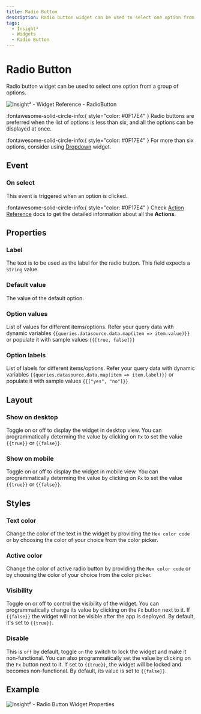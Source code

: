 ```yaml
---
title: Radio Button
description: Radio button widget can be used to select one option from a group of options.
tags:
  - Insight²
  - Widgets
  - Radio Button
---
```



# Radio Button

Radio button widget can be used to select one option from a group of options.



![Insight² - Widget Reference - RadioButton](/_images/insight2/widgets/radio-button/radiobutton.png)



:fontawesome-solid-circle-info:{ style="color: #0F17E4" }
Radio buttons are preferred when the list of options is less than six, and all the options can be displayed at once.


:fontawesome-solid-circle-info:{ style="color: #0F17E4" }
For more than six options, consider using [Dropdown](/docs/widgets/dropdown) widget.



## Event

### On select

This event is triggered when an option is clicked.

:fontawesome-solid-circle-info:{ style="color: #0F17E4" }
Check [Action Reference](/docs/actions/show-alert) docs to get the detailed information about all the **Actions**.


## Properties

### Label

The text is to be used as the label for the radio button. This field expects a `String` value.

### Default value

The value of the default option.

### Option values

List of values for different items/options. Refer your query data with dynamic variables `{{queries.datasource.data.map(item => item.value)}}` or populate it with sample values `{{[true, false]}}`

### Option labels

List of labels for different items/options. Refer your query data with dynamic variables `{{queries.datasource.data.map(item => item.label)}}` or populate it with sample values `{{["yes", "no"]}}`

## Layout

### Show on desktop

Toggle on or off to display the widget in desktop view. You can programmatically determing the value by clicking on `Fx` to set the value `{{true}}` or `{{false}}`.
### Show on mobile

Toggle on or off to display the widget in mobile view. You can programmatically determing the value by clicking on `Fx` to set the value `{{true}}` or `{{false}}`.

## Styles

### Text color

Change the color of the text in the widget by providing the `Hex color code` or by choosing the color of your choice from the color picker.

### Active color

Change the color of active radio button by providing the `Hex color code` or by choosing the color of your choice from the color picker.

### Visibility

Toggle on or off to control the visibility of the widget. You can programmatically change its value by clicking on the `Fx` button next to it. If `{{false}}` the widget will not be visible after the app is deployed. By default, it's set to `{{true}}`.

### Disable

This is `off` by default, toggle `on` the switch to lock the widget and make it non-functional. You can also programmatically set the value by clicking on the `Fx` button next to it. If set to `{{true}}`, the widget will be locked and becomes non-functional. By default, its value is set to `{{false}}`.

## Example



![Insight² - Radio Button Widget Properties](/_images/insight2/widgets/radio-button/radio-ex.gif)




